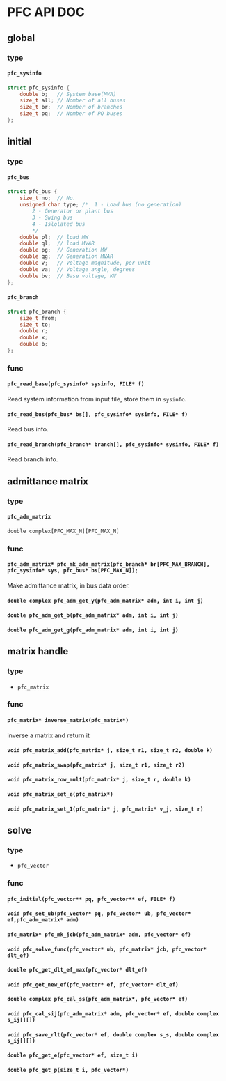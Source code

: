 # PFC API DOC

## global

### type

#### `pfc_sysinfo`

```c
struct pfc_sysinfo {
	double b;	// System base(MVA)
	size_t all;	// Nomber of all buses
	size_t br;	// Nomber of branches
	size_t pq;	// Nomber of PQ buses
};
```

## initial

### type

#### `pfc_bus`

```c
struct pfc_bus {
	size_t no;  // No.
	unsigned char type; /*  1 - Load bus (no generation)
		2 - Generator or plant bus
		3 - Swing bus
		4 - Islolated bus
		*/
	double pl;  // load MW
	double ql;  // load MVAR
	double pg;  // Generation MW
	double qg;  // Generation MVAR
	double v;   // Voltage magnitude, per unit
	double va;  // Voltage angle, degrees
	double bv;  // Base voltage, KV
};
```

#### `pfc_branch`

```c
struct pfc_branch {
	size_t from;
	size_t to;
	double r;
	double x;
	double b;
};
```

### func

#### `pfc_read_base(pfc_sysinfo* sysinfo, FILE* f)`

Read system information from input file, store them in `sysinfo`.

#### `pfc_read_bus(pfc_bus* bs[], pfc_sysinfo* sysinfo, FILE* f)`

Read bus info.

#### `pfc_read_branch(pfc_branch* branch[], pfc_sysinfo* sysinfo, FILE* f)`

Read branch info.

## admittance matrix

### type

#### `pfc_adm_matrix`

`double complex[PFC_MAX_N][PFC_MAX_N]`

### func

#### `pfc_adm_matrix* pfc_mk_adm_matrix(pfc_branch* br[PFC_MAX_BRANCH], pfc_sysinfo* sys, pfc_bus* bs[PFC_MAX_N]);`

Make admittance matrix, in bus data order.

#### `double complex pfc_adm_get_y(pfc_adm_matrix* adm, int i, int j)`

#### `double pfc_adm_get_b(pfc_adm_matrix* adm, int i, int j)`

#### `double pfc_adm_get_g(pfc_adm_matrix* adm, int i, int j)`

## matrix handle

### type

- `pfc_matrix`

### func

#### `pfc_matrix* inverse_matrix(pfc_matrix*)`

inverse a matrix and return it

#### `void pfc_matrix_add(pfc_matrix* j, size_t r1, size_t r2, double k)`
#### `void pfc_matrix_swap(pfc_matrix* j, size_t r1, size_t r2)`
#### `void pfc_matrix_row_mult(pfc_matrix* j, size_t r, double k)`
#### `void pfc_matrix_set_e(pfc_matrix*)`
#### `void pfc_matrix_set_1(pfc_matrix* j, pfc_matrix* v_j, size_t r)`

## solve

### type

- `pfc_vector`

### func

#### `pfc_initial(pfc_vector** pq, pfc_vector** ef, FILE* f)`

#### `void pfc_set_ub(pfc_vector* pq, pfc_vector* ub, pfc_vector* ef,pfc_adm_matrix* adm)`

#### `pfc_matrix* pfc_mk_jcb(pfc_adm_matrix* adm, pfc_vector* ef)`

#### `void pfc_solve_func(pfc_vector* ub, pfc_matrix* jcb, pfc_vector* dlt_ef)`

#### `double pfc_get_dlt_ef_max(pfc_vector* dlt_ef)`

#### `void pfc_get_new_ef(pfc_vector* ef, pfc_vector* dlt_ef)`

#### `double complex pfc_cal_ss(pfc_adm_matrix*, pfc_vector* ef)`

#### `void pfc_cal_sij(pfc_adm_matrix* adm, pfc_vector* ef, double complex s_ij[][])`

#### `void pfc_save_rlt(pfc_vector* ef, double complex s_s, double complex s_ij[][])`

#### `double pfc_get_e(pfc_vector* ef, size_t i)`

#### `double pfc_get_p(size_t i, pfc_vector*)`